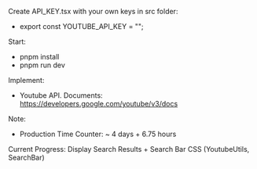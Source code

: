 Create API_KEY.tsx with your own keys in src folder:
- export const YOUTUBE_API_KEY = "";

Start:
- pnpm install
- pnpm run dev

Implement:
- Youtube API. Documents: https://developers.google.com/youtube/v3/docs

Note:
- Production Time Counter: ~ 4 days + 6.75 hours

Current Progress: Display Search Results + Search Bar CSS (YoutubeUtils, SearchBar)